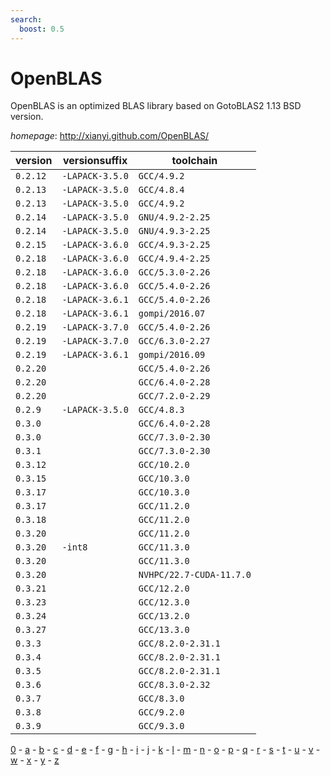 ```yaml
---
search:
  boost: 0.5
---
```

# OpenBLAS

OpenBLAS is an optimized BLAS library based on GotoBLAS2 1.13 BSD version.

*homepage*: <http://xianyi.github.com/OpenBLAS/>

version | versionsuffix | toolchain
--------|---------------|----------
``0.2.12`` | ``-LAPACK-3.5.0`` | ``GCC/4.9.2``
``0.2.13`` | ``-LAPACK-3.5.0`` | ``GCC/4.8.4``
``0.2.13`` | ``-LAPACK-3.5.0`` | ``GCC/4.9.2``
``0.2.14`` | ``-LAPACK-3.5.0`` | ``GNU/4.9.2-2.25``
``0.2.14`` | ``-LAPACK-3.5.0`` | ``GNU/4.9.3-2.25``
``0.2.15`` | ``-LAPACK-3.6.0`` | ``GCC/4.9.3-2.25``
``0.2.18`` | ``-LAPACK-3.6.0`` | ``GCC/4.9.4-2.25``
``0.2.18`` | ``-LAPACK-3.6.0`` | ``GCC/5.3.0-2.26``
``0.2.18`` | ``-LAPACK-3.6.0`` | ``GCC/5.4.0-2.26``
``0.2.18`` | ``-LAPACK-3.6.1`` | ``GCC/5.4.0-2.26``
``0.2.18`` | ``-LAPACK-3.6.1`` | ``gompi/2016.07``
``0.2.19`` | ``-LAPACK-3.7.0`` | ``GCC/5.4.0-2.26``
``0.2.19`` | ``-LAPACK-3.7.0`` | ``GCC/6.3.0-2.27``
``0.2.19`` | ``-LAPACK-3.6.1`` | ``gompi/2016.09``
``0.2.20`` |  | ``GCC/5.4.0-2.26``
``0.2.20`` |  | ``GCC/6.4.0-2.28``
``0.2.20`` |  | ``GCC/7.2.0-2.29``
``0.2.9`` | ``-LAPACK-3.5.0`` | ``GCC/4.8.3``
``0.3.0`` |  | ``GCC/6.4.0-2.28``
``0.3.0`` |  | ``GCC/7.3.0-2.30``
``0.3.1`` |  | ``GCC/7.3.0-2.30``
``0.3.12`` |  | ``GCC/10.2.0``
``0.3.15`` |  | ``GCC/10.3.0``
``0.3.17`` |  | ``GCC/10.3.0``
``0.3.17`` |  | ``GCC/11.2.0``
``0.3.18`` |  | ``GCC/11.2.0``
``0.3.20`` |  | ``GCC/11.2.0``
``0.3.20`` | ``-int8`` | ``GCC/11.3.0``
``0.3.20`` |  | ``GCC/11.3.0``
``0.3.20`` |  | ``NVHPC/22.7-CUDA-11.7.0``
``0.3.21`` |  | ``GCC/12.2.0``
``0.3.23`` |  | ``GCC/12.3.0``
``0.3.24`` |  | ``GCC/13.2.0``
``0.3.27`` |  | ``GCC/13.3.0``
``0.3.3`` |  | ``GCC/8.2.0-2.31.1``
``0.3.4`` |  | ``GCC/8.2.0-2.31.1``
``0.3.5`` |  | ``GCC/8.2.0-2.31.1``
``0.3.6`` |  | ``GCC/8.3.0-2.32``
``0.3.7`` |  | ``GCC/8.3.0``
``0.3.8`` |  | ``GCC/9.2.0``
``0.3.9`` |  | ``GCC/9.3.0``

[0](../0/index.md) - [a](../a/index.md) - [b](../b/index.md) - [c](../c/index.md) - [d](../d/index.md) - [e](../e/index.md) - [f](../f/index.md) - [g](../g/index.md) - [h](../h/index.md) - [i](../i/index.md) - [j](../j/index.md) - [k](../k/index.md) - [l](../l/index.md) - [m](../m/index.md) - [n](../n/index.md) - [o](../o/index.md) - [p](../p/index.md) - [q](../q/index.md) - [r](../r/index.md) - [s](../s/index.md) - [t](../t/index.md) - [u](../u/index.md) - [v](../v/index.md) - [w](../w/index.md) - [x](../x/index.md) - [y](../y/index.md) - [z](../z/index.md)

